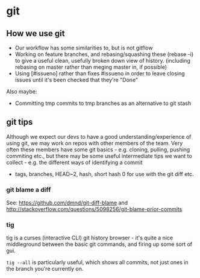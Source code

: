 # git

## How we use git

* Our workflow has some similarities to, but is not gitflow
* Working on feature branches, and rebasing/squashing these (rebase -i) 
to give a useful clean, usefully broken down view of history. 
(including rebasing on master rather than meging master in, if 
possible)
* Using [#issueno] rather than fixes #issueno in order to leave 
closing issues until it's been checked that they're "Done"

Also maybe:

* Committing tmp commits to tmp branches as an alternative to git stash

## git tips

Although we expect our devs to have a good understanding/experience of 
using git, we may work on repos with other members of the team. Very 
often these members have some git basics - e.g. cloning, pulling, 
pushing commiting etc., but there may be some useful intermediate tips 
we want to collect - e.g. the different ways of identifying a commit 
- tags, branches, HEAD~2, hash, short hash 0 for use with the git diff 
etc.

### git blame a diff

See: https://github.com/dmnd/git-diff-blame and http://stackoverflow.com/questions/5098256/git-blame-prior-commits

### tig

tig is a curses (interactive CLI) git history browser - it's quite a nice middleground between the basic git commands, and firing up some sort of gui.

`tig --all` is particularly useful, which shows all commits, not just ones in the branch you're currently on.



